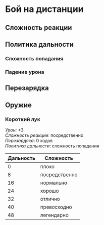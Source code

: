 # Бой на дистанции
## Сложность реакции

## Политика дальности

### Сложность попадания

### Падение урона

## Перезарядка

## Оружие

### Короткий лук

_Урон:_ +3  
_Сложность реакции_: посредственно  
_Перезардяка_: 0 ходов  
_Политика дальности_: сложность попадания

| Дальность | Сложность |
| --- | --- |
| 0 | плохо |
| 8 | посредственно |
| 16 | нормально |
| 24 | хорошо |
| 32 | отлично |
| 40 | превосходно |
| 48 | легендарно |

